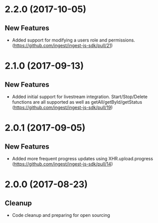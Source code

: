 <a name="2.2.0"></a>
# 2.2.0 (2017-10-05)

## New Features
- Added support for modifying a users role and permissions.
  (https://github.com/ingest/ingest-js-sdk/pull/21)

<a name="2.1.0"></a>
# 2.1.0 (2017-09-13)

## New Features
- Added initial support for livestream integration. Start/Stop/Delete functions are all supported
  as well as getAll/getById/getStatus
  (https://github.com/ingest/ingest-js-sdk/pull/19)

<a name="2.0.1"></a>
# 2.0.1 (2017-09-05)

## New Features
- Added more frequent progress updates using XHR.upload.progress
  (https://github.com/ingest/ingest-js-sdk/pull/14)

<a name="2.0.0"></a>
# 2.0.0 (2017-08-23)

## Cleanup
- Code cleanup and preparing for open sourcing
